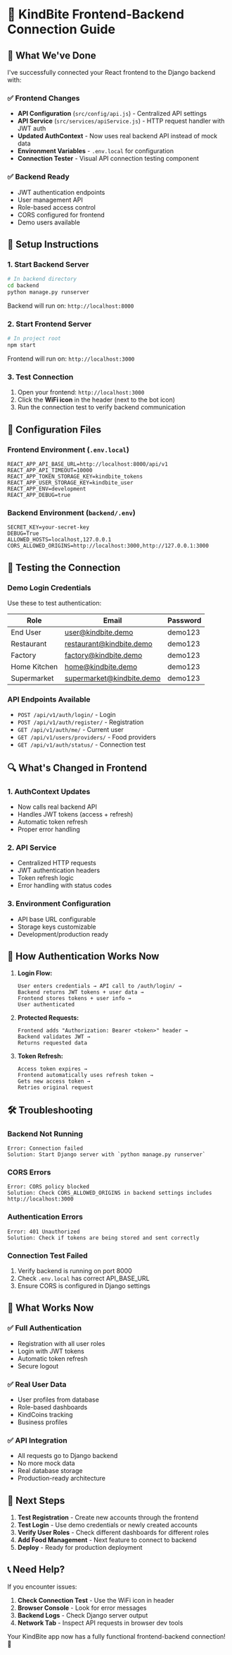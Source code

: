 # 🔗 KindBite Frontend-Backend Connection Guide

## 🎯 What We've Done

I've successfully connected your React frontend to the Django backend with:

### ✅ **Frontend Changes**
- **API Configuration** (`src/config/api.js`) - Centralized API settings
- **API Service** (`src/services/apiService.js`) - HTTP request handler with JWT auth
- **Updated AuthContext** - Now uses real backend API instead of mock data
- **Environment Variables** - `.env.local` for configuration
- **Connection Tester** - Visual API connection testing component

### ✅ **Backend Ready**
- JWT authentication endpoints
- User management API
- Role-based access control
- CORS configured for frontend
- Demo users available

## 🚀 **Setup Instructions**

### 1. **Start Backend Server**
```bash
# In backend directory
cd backend
python manage.py runserver
```
Backend will run on: `http://localhost:8000`

### 2. **Start Frontend Server**
```bash
# In project root
npm start
```
Frontend will run on: `http://localhost:3000`

### 3. **Test Connection**
1. Open your frontend: `http://localhost:3000`
2. Click the **WiFi icon** in the header (next to the bot icon)
3. Run the connection test to verify backend communication

## 🔧 **Configuration Files**

### Frontend Environment (`.env.local`)
```env
REACT_APP_API_BASE_URL=http://localhost:8000/api/v1
REACT_APP_API_TIMEOUT=10000
REACT_APP_TOKEN_STORAGE_KEY=kindbite_tokens
REACT_APP_USER_STORAGE_KEY=kindbite_user
REACT_APP_ENV=development
REACT_APP_DEBUG=true
```

### Backend Environment (`backend/.env`)
```env
SECRET_KEY=your-secret-key
DEBUG=True
ALLOWED_HOSTS=localhost,127.0.0.1
CORS_ALLOWED_ORIGINS=http://localhost:3000,http://127.0.0.1:3000
```

## 🧪 **Testing the Connection**

### Demo Login Credentials
Use these to test authentication:

| Role | Email | Password |
|------|--------|----------|
| End User | user@kindbite.demo | demo123 |
| Restaurant | restaurant@kindbite.demo | demo123 |
| Factory | factory@kindbite.demo | demo123 |
| Home Kitchen | home@kindbite.demo | demo123 |
| Supermarket | supermarket@kindbite.demo | demo123 |

### API Endpoints Available
- `POST /api/v1/auth/login/` - Login
- `POST /api/v1/auth/register/` - Registration
- `GET /api/v1/auth/me/` - Current user
- `GET /api/v1/users/providers/` - Food providers
- `GET /api/v1/auth/status/` - Connection test

## 🔍 **What's Changed in Frontend**

### 1. **AuthContext Updates**
- Now calls real backend API
- Handles JWT tokens (access + refresh)
- Automatic token refresh
- Proper error handling

### 2. **API Service**
- Centralized HTTP requests
- JWT authentication headers
- Token refresh logic
- Error handling with status codes

### 3. **Environment Configuration**
- API base URL configurable
- Storage keys customizable
- Development/production ready

## 🎯 **How Authentication Works Now**

1. **Login Flow:**
   ```
   User enters credentials → API call to /auth/login/ → 
   Backend returns JWT tokens + user data → 
   Frontend stores tokens + user info → 
   User authenticated
   ```

2. **Protected Requests:**
   ```
   Frontend adds "Authorization: Bearer <token>" header → 
   Backend validates JWT → 
   Returns requested data
   ```

3. **Token Refresh:**
   ```
   Access token expires → 
   Frontend automatically uses refresh token → 
   Gets new access token → 
   Retries original request
   ```

## 🛠️ **Troubleshooting**

### Backend Not Running
```
Error: Connection failed
Solution: Start Django server with `python manage.py runserver`
```

### CORS Errors
```
Error: CORS policy blocked
Solution: Check CORS_ALLOWED_ORIGINS in backend settings includes http://localhost:3000
```

### Authentication Errors
```
Error: 401 Unauthorized
Solution: Check if tokens are being stored and sent correctly
```

### Connection Test Failed
1. Verify backend is running on port 8000
2. Check `.env.local` has correct API_BASE_URL
3. Ensure CORS is configured in Django settings

## 🎉 **What Works Now**

### ✅ **Full Authentication**
- Registration with all user roles
- Login with JWT tokens
- Automatic token refresh
- Secure logout

### ✅ **Real User Data**
- User profiles from database
- Role-based dashboards
- KindCoins tracking
- Business profiles

### ✅ **API Integration**
- All requests go to Django backend
- No more mock data
- Real database storage
- Production-ready architecture

## 🚀 **Next Steps**

1. **Test Registration** - Create new accounts through the frontend
2. **Test Login** - Use demo credentials or newly created accounts
3. **Verify User Roles** - Check different dashboards for different roles
4. **Add Food Management** - Next feature to connect to backend
5. **Deploy** - Ready for production deployment

## 📞 **Need Help?**

If you encounter issues:

1. **Check Connection Test** - Use the WiFi icon in header
2. **Browser Console** - Look for error messages
3. **Backend Logs** - Check Django server output
4. **Network Tab** - Inspect API requests in browser dev tools

Your KindBite app now has a fully functional frontend-backend connection! 🌟





